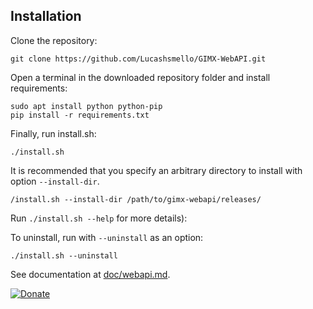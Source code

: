 ## Installation

Clone the repository:
```
git clone https://github.com/Lucashsmello/GIMX-WebAPI.git
```

Open a terminal in the downloaded repository folder and install requirements:
```
sudo apt install python python-pip
pip install -r requirements.txt
```

Finally, run install.sh:
```
./install.sh
```
It is recommended that you specify an arbitrary directory to install with option `--install-dir`.
```
/install.sh --install-dir /path/to/gimx-webapi/releases/
```
Run `./install.sh --help` for more details):

To uninstall, run with `--uninstall` as an option:
```
./install.sh --uninstall
```

See documentation at [doc/webapi.md](doc/webapi.md).

[![Donate](https://img.shields.io/badge/Donate-PayPal-green.svg)](https://www.paypal.com/cgi-bin/webscr?cmd=_donations&business=9HSBCLLHHDMAY&item_name=Development+of+GIMX+Web+API,+GIMX+Android+and+improvement+of+GIMX+Mouse2Axis+translation&currency_code=BRL&source=url)
